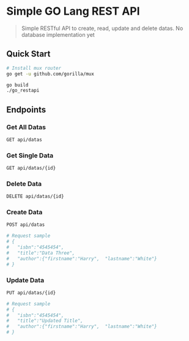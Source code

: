 # Simple GO Lang REST API

> Simple RESTful API to create, read, update and delete datas. No database implementation yet

## Quick Start


``` bash
# Install mux router
go get -u github.com/gorilla/mux
```

``` bash
go build
./go_restapi
```

## Endpoints

### Get All Datas
``` bash
GET api/datas
```
### Get Single Data
``` bash
GET api/datas/{id}
```

### Delete Data
``` bash
DELETE api/datas/{id}
```

### Create Data
``` bash
POST api/datas

# Request sample
# {
#   "isbn":"4545454",
#   "title":"Data Three",
#   "author":{"firstname":"Harry",  "lastname":"White"}
# }
```

### Update Data
``` bash
PUT api/datas/{id}

# Request sample
# {
#   "isbn":"4545454",
#   "title":"Updated Title",
#   "author":{"firstname":"Harry",  "lastname":"White"}
# }

```


```
